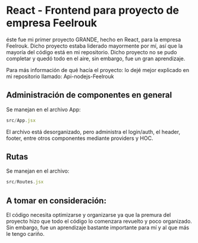 # React - Frontend para proyecto de empresa Feelrouk

éste fue mi primer proyecto GRANDE, hecho en React, para la empresa Feelrouk. Dicho proyecto estaba liderado mayormente por mí, así que la mayoría del código está en mi repositorio. Dicho proyecto no se pudo completar y quedó todo en el aire, sin embargo, fue un gran aprendizaje.

Para más información de qué hacía el proyecto: lo dejé mejor explicado en mi repositorio llamado: Api-nodejs-Feelrouk


## Administración de componentes en general

Se manejan en el archivo App: 

```javascript
src/App.jsx
```

El archivo está desorganizado, pero administra el login/auth, el header, footer, entre otros componentes mediante providers y HOC.

## Rutas

Se manejan en el archivo: 

```javascript
src/Routes.jsx
```

## A tomar en consideración:

El código necesita optimizarse y organizarse ya que la premura del proyecto hizo que todo el código lo comenzara revuelto y poco organizado. Sin embargo, fue un aprendizaje bastante importante para mí y al que más le tengo cariño.

